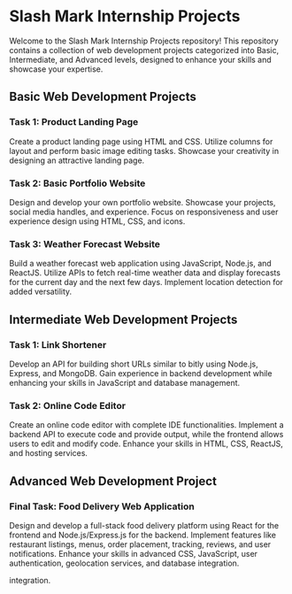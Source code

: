 # Slash Mark Internship Projects

Welcome to the Slash Mark Internship Projects repository! This repository contains a collection of web development projects categorized into Basic, Intermediate, and Advanced levels, designed to enhance your skills and showcase your expertise.

## Basic Web Development Projects

### Task 1: Product Landing Page
Create a product landing page using HTML and CSS. Utilize columns for layout and perform basic image editing tasks. Showcase your creativity in designing an attractive landing page.

### Task 2: Basic Portfolio Website
Design and develop your own portfolio website. Showcase your projects, social media handles, and experience. Focus on responsiveness and user experience design using HTML, CSS, and icons.

### Task 3: Weather Forecast Website
Build a weather forecast web application using JavaScript, Node.js, and ReactJS. Utilize APIs to fetch real-time weather data and display forecasts for the current day and the next few days. Implement location detection for added versatility.

## Intermediate Web Development Projects

### Task 1: Link Shortener
Develop an API for building short URLs similar to bitly using Node.js, Express, and MongoDB. Gain experience in backend development while enhancing your skills in JavaScript and database management.

### Task 2: Online Code Editor
Create an online code editor with complete IDE functionalities. Implement a backend API to execute code and provide output, while the frontend allows users to edit and modify code. Enhance your skills in HTML, CSS, ReactJS, and hosting services.

## Advanced Web Development Project

### Final Task: Food Delivery Web Application
Design and develop a full-stack food delivery platform using React for the frontend and Node.js/Express.js for the backend. Implement features like restaurant listings, menus, order placement, tracking, reviews, and user notifications. Enhance your skills in advanced CSS, JavaScript, user authentication, geolocation services, and database integration.

integration.
